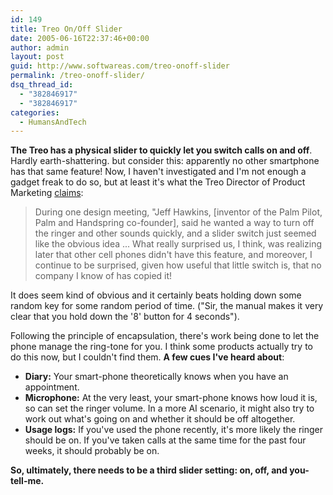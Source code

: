 ```yaml
---
id: 149
title: Treo On/Off Slider
date: 2005-06-16T22:37:46+00:00
author: admin
layout: post
guid: http://www.softwareas.com/treo-onoff-slider
permalink: /treo-onoff-slider/
dsq_thread_id:
  - "382846917"
  - "382846917"
categories:
  - HumansAndTech
---
```

**The Treo has a physical slider to quickly let you switch calls on and off**. Hardly earth-shattering. but consider this: apparently no other smartphone has that same feature! Now, I haven't investigated and I'm not enough a gadget freak to do so, but at least it's what the Treo Director of Product Marketing [claims](http://www.treocentral.com/content/Stories/616-1.htm):

> During one design meeting, "Jeff Hawkins, [inventor of the Palm Pilot, Palm and Handspring co-founder], said he wanted a way to turn off the ringer and other sounds quickly, and a slider switch just seemed like the obvious idea ... What really surprised us, I think, was realizing later that other cell phones didn't have this feature, and moreover, I continue to be surprised, given how useful that little switch is, that no company I know of has copied it!

It does seem kind of obvious and it certainly beats holding down some random key for some random period of time. ("Sir, the manual makes it very clear that you hold down the '8' button for 4 seconds").

Following the principle of encapsulation, there's work being done to let the phone manage the ring-tone for you.  I think some products actually try to do this now, but I couldn't find them. **A few cues I've heard about**:
* **Diary:** Your smart-phone theoretically knows when you have an appointment.
* **Microphone:** At the very least, your smart-phone knows how loud it is, so can set the ringer volume. In a more AI scenario, it might also try to work out what's going on and whether it should be off altogether.
* **Usage logs:** If you've used the phone recently, it's more likely the ringer should be on. If you've taken calls at the same time for the past four weeks, it should probably be on.

**So, ultimately, there needs to be a third slider setting: on, off, and you-tell-me.**